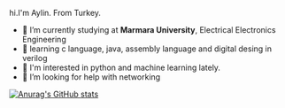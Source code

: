 hi.I'm Aylin. From Turkey.
- 🔭 I’m currently studying at **Marmara University**, Electrical Electronics Engineering
- 🌱 learning c language, java, assembly language and digital desing in verilog
- 🌱 I'm interested in python and machine learning lately.
- 🤔 I’m looking for help with networking




[![Anurag's GitHub stats](https://github-readme-stats.vercel.app/api?username=aylinxd)](https://github.com/anuraghazra/github-readme-stats)
